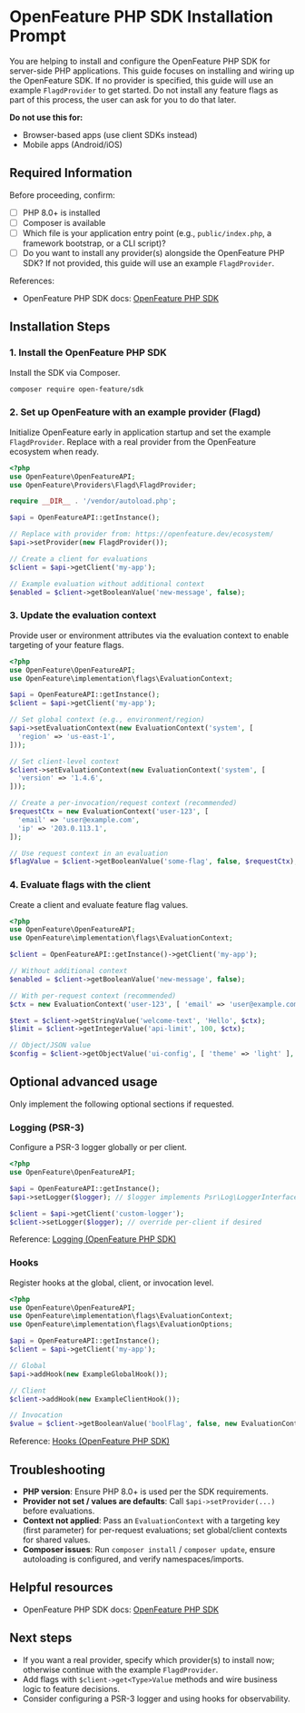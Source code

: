 # OpenFeature PHP SDK Installation Prompt

You are helping to install and configure the OpenFeature PHP SDK for server-side PHP applications. This guide focuses on installing and wiring up the OpenFeature SDK. If no provider is specified, this guide will use an example `FlagdProvider` to get started. Do not install any feature flags as part of this process, the user can ask for you to do that later.

**Do not use this for:**

- Browser-based apps (use client SDKs instead)
- Mobile apps (Android/iOS)

## Required Information

Before proceeding, confirm:

- [ ] PHP 8.0+ is installed
- [ ] Composer is available
- [ ] Which file is your application entry point (e.g., `public/index.php`, a framework bootstrap, or a CLI script)?
- [ ] Do you want to install any provider(s) alongside the OpenFeature PHP SDK? If not provided, this guide will use an example `FlagdProvider`.

References:

- OpenFeature PHP SDK docs: [OpenFeature PHP SDK](https://openfeature.dev/docs/reference/technologies/server/php)

## Installation Steps

### 1. Install the OpenFeature PHP SDK

Install the SDK via Composer.

```bash
composer require open-feature/sdk
```

### 2. Set up OpenFeature with an example provider (Flagd)

Initialize OpenFeature early in application startup and set the example `FlagdProvider`. Replace with a real provider from the OpenFeature ecosystem when ready.

```php
<?php
use OpenFeature\OpenFeatureAPI;
use OpenFeature\Providers\Flagd\FlagdProvider;

require __DIR__ . '/vendor/autoload.php';

$api = OpenFeatureAPI::getInstance();

// Replace with provider from: https://openfeature.dev/ecosystem/
$api->setProvider(new FlagdProvider());

// Create a client for evaluations
$client = $api->getClient('my-app');

// Example evaluation without additional context
$enabled = $client->getBooleanValue('new-message', false);
```

### 3. Update the evaluation context

Provide user or environment attributes via the evaluation context to enable targeting of your feature flags.

```php
<?php
use OpenFeature\OpenFeatureAPI;
use OpenFeature\implementation\flags\EvaluationContext;

$api = OpenFeatureAPI::getInstance();
$client = $api->getClient('my-app');

// Set global context (e.g., environment/region)
$api->setEvaluationContext(new EvaluationContext('system', [
  'region' => 'us-east-1',
]));

// Set client-level context
$client->setEvaluationContext(new EvaluationContext('system', [
  'version' => '1.4.6',
]));

// Create a per-invocation/request context (recommended)
$requestCtx = new EvaluationContext('user-123', [
  'email' => 'user@example.com',
  'ip' => '203.0.113.1',
]);

// Use request context in an evaluation
$flagValue = $client->getBooleanValue('some-flag', false, $requestCtx);
```

### 4. Evaluate flags with the client

Create a client and evaluate feature flag values.

```php
<?php
use OpenFeature\OpenFeatureAPI;
use OpenFeature\implementation\flags\EvaluationContext;

$client = OpenFeatureAPI::getInstance()->getClient('my-app');

// Without additional context
$enabled = $client->getBooleanValue('new-message', false);

// With per-request context (recommended)
$ctx = new EvaluationContext('user-123', [ 'email' => 'user@example.com' ]);

$text = $client->getStringValue('welcome-text', 'Hello', $ctx);
$limit = $client->getIntegerValue('api-limit', 100, $ctx);

// Object/JSON value
$config = $client->getObjectValue('ui-config', [ 'theme' => 'light' ], $ctx);
```

## Optional advanced usage

Only implement the following optional sections if requested.

### Logging (PSR-3)

Configure a PSR-3 logger globally or per client.

```php
<?php
use OpenFeature\OpenFeatureAPI;

$api = OpenFeatureAPI::getInstance();
$api->setLogger($logger); // $logger implements Psr\Log\LoggerInterface

$client = $api->getClient('custom-logger');
$client->setLogger($logger); // override per-client if desired
```

Reference: [Logging (OpenFeature PHP SDK)](https://openfeature.dev/docs/reference/technologies/server/php#logging)

### Hooks

Register hooks at the global, client, or invocation level.

```php
<?php
use OpenFeature\OpenFeatureAPI;
use OpenFeature\implementation\flags\EvaluationContext;
use OpenFeature\implementation\flags\EvaluationOptions;

$api = OpenFeatureAPI::getInstance();
$client = $api->getClient('my-app');

// Global
$api->addHook(new ExampleGlobalHook());

// Client
$client->addHook(new ExampleClientHook());

// Invocation
$value = $client->getBooleanValue('boolFlag', false, new EvaluationContext('user-123'), new EvaluationOptions([ new ExampleInvocationHook() ]));
```

Reference: [Hooks (OpenFeature PHP SDK)](https://openfeature.dev/docs/reference/technologies/server/php#hooks)

## Troubleshooting

- **PHP version**: Ensure PHP 8.0+ is used per the SDK requirements.
- **Provider not set / values are defaults**: Call `$api->setProvider(...)` before evaluations.
- **Context not applied**: Pass an `EvaluationContext` with a targeting key (first parameter) for per-request evaluations; set global/client contexts for shared values.
- **Composer issues**: Run `composer install` / `composer update`, ensure autoloading is configured, and verify namespaces/imports.

## Helpful resources

- OpenFeature PHP SDK docs: [OpenFeature PHP SDK](https://openfeature.dev/docs/reference/technologies/server/php)

## Next steps

- If you want a real provider, specify which provider(s) to install now; otherwise continue with the example `FlagdProvider`.
- Add flags with `$client->get<Type>Value` methods and wire business logic to feature decisions.
- Consider configuring a PSR-3 logger and using hooks for observability.


